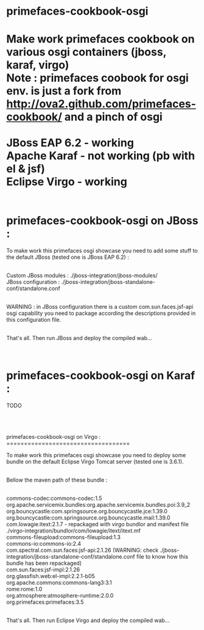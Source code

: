 primefaces-cookbook-osgi
========================

Make work primefaces cookbook on various osgi containers (jboss, karaf, virgo) <br/>
Note : primefaces coobook for osgi env. is just a fork from http://ova2.github.com/primefaces-cookbook/ and a pinch of osgi<br/>
<br/>
JBoss EAP 6.2 - working <br/>
Apache Karaf  - not working (pb with el & jsf)<br/>
Eclipse Virgo - working <br/>
<br/>
<br/>
primefaces-cookbook-osgi on JBoss :
===================================

To make work this primefaces osgi showcase you need to add some stuff to the default JBoss (tested one is JBoss EAP 6.2) :<br/><br/>

Custom JBoss modules : ./jboss-integration/jboss-modules/ <br/>
JBoss configuration  : ./jboss-integration/jboss-standalone-conf/standalone.conf <br/><br/>

WARNING : in JBoss configuration there is a custom com.sun.faces.jsf-api osgi capability you need to package according the descriptions provided in this configuration file.<br/><br/>

That's all. Then run JBoss and deploy the compiled wab...<br/>
<br/>
<br/>

primefaces-cookbook-osgi on Karaf :
===================================

TODO<br/><br/>

<br/>
<br/>
primefaces-cookbook-osgi on Virgo :
===================================

To make work this primefaces osgi showcase you need to deploy some bundle on the default Eclipse Virgo Tomcat server (tested one is 3.6.1).<br/><br/>

Bellow the maven path of these bundle :<br/><br/>

commons-codec:commons-codec:1.5<br/>
org.apache.servicemix.bundles:org.apache.servicemix.bundles.poi:3.9_2<br/>
org.bouncycastle:com.springsource.org.bouncycastle.jce:1.39.0 <br/>
org.bouncycastle:com.springsource.org.bouncycastle.mail:1.39.0 <br/>
com.lowagie:itext:2.1.7 - repackaged with virgo bundlor and manifest file ./virgo-integration/bundlor/com/lowagie/itext/itext.mf<br/>
commons-fileupload:commons-fileupload:1.3<br/>
commons-io:commons-io:2.4<br/>
com.spectral.com.sun.faces:jsf-api:2.1.26 (WARNING: check ./jboss-integration/jboss-standalone-conf/standalone.conf file to know how this bundle has been repackaged)<br/>
com.sun.faces:jsf-impl:2.1.26<br/>
org.glassfish.web:el-impl:2.2.1-b05<br/>
org.apache.commons:commons-lang3:3.1<br/>
rome:rome:1.0<br/>
org.atmosphere:atmosphere-runtime:2.0.0<br/>
org.primefaces:primefaces:3.5<br/><br/>

That's all. Then run Eclipse Virgo and deploy the compiled wab...<br/>
<br/>
<br/>